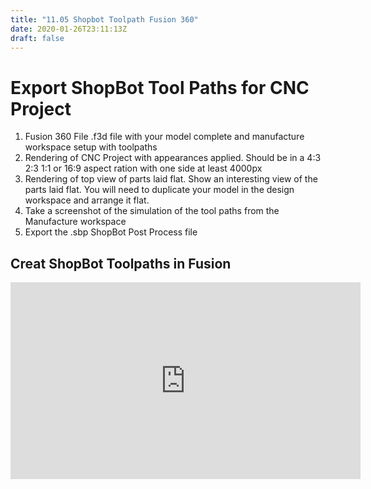 ```yaml
---
title: "11.05 Shopbot Toolpath Fusion 360"
date: 2020-01-26T23:11:13Z
draft: false
---
```


# Export ShopBot Tool Paths for CNC Project

1.  Fusion 360 File .f3d file with your model complete and manufacture workspace setup with toolpaths
2.  Rendering of CNC Project with appearances applied. Should be in a 4:3 2:3 1:1 or 16:9 aspect ration with one side at least 4000px
3.  Rendering of top view of parts laid flat. Show an interesting view of the parts laid flat. You will need to duplicate your model in the design workspace and arrange it flat.
4.  Take a screenshot of the simulation of the tool paths from the Manufacture workspace
5.  Export the .sbp ShopBot Post Process file

<div class="video-grid">

<div class="video-card">

## Creat ShopBot Toolpaths in Fusion

<div class="iframe-16-9-container" ><iframe class="youTubeIframe" src="https://www.youtube.com/embed/_G-0i8BFEFs?rel=0" width="560" height="315" frameborder="0" allowfullscreen="allowfullscreen"></iframe></div>

</div>

</div>
